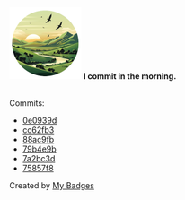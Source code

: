 <img src="https://github.com/my-badges/my-badges/blob/master/badges/time-of-commit/morning-commits.png?raw=true" alt="I commit in the morning." title="I commit in the morning." width="128">
<strong>I commit in the morning.</strong>
<br><br>

Commits:

- <a href="https://github.com/antonmedv/fx/commit/0e0939d8004337c99029b2c78f64b347f5466aba">0e0939d</a>
- <a href="https://github.com/antonmedv/fx/commit/cc62fb3cd18ff80abc3714aa2388c16ba01fb3ac">cc62fb3</a>
- <a href="https://github.com/antonmedv/fx/commit/88ac9fba6497969231f0e6221b6d182062856ada">88ac9fb</a>
- <a href="https://github.com/google/zx/commit/79b4e9b9f88ef263d94615f6aa22d3dcbd77f882">79b4e9b</a>
- <a href="https://github.com/google/zx/commit/7a2bc3dfcdf5b10fd491d6ea9a56eb8e1fdaca04">7a2bc3d</a>
- <a href="https://github.com/google/zx/commit/75857f89138928016dffa0b1834a313572f3c223">75857f8</a>


Created by <a href="https://github.com/my-badges/my-badges">My Badges</a>